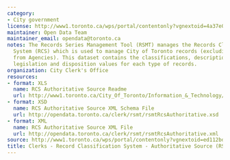 ```yaml
---
category:
- City government
license: http://www1.toronto.ca/wps/portal/contentonly?vgnextoid=4a37e03bb8d1e310VgnVCM10000071d60f89RCRD
maintainer: Open Data Team
maintainer_email: opendata@toronto.ca
notes: The Records Series Management Tool (RSMT) manages the Records Classification
  System (RCS) which is used to manage City of Toronto records (excluding records
  from Agencies). This dataset contains the classifications, descriptions, applicable
  legislation and disposition values for each type of records.
organization: City Clerk's Office
resources:
- format: XLS
  name: RCS Authoritative Source Readme
  url: http://www1.toronto.ca/City_Of_Toronto/Information_&_Technology/Open_Data/Data_Sets/Assets/Files/rsmtRcsAuthoritativeReadme.xls
- format: XSD
  name: RCS Authoritative Source XML Schema File
  url: http://opendata.toronto.ca/clerk/rsmt/rsmtRcsAuthoritative.xsd
- format: XML
  name: RCS Authoritative Source XML File
  url: http://opendata.toronto.ca/clerk/rsmt/rsmtRcsAuthoritative.xml
source: http://www1.toronto.ca/wps/portal/contentonly?vgnextoid=ed112bd9ce466310VgnVCM1000003dd60f89RCRD&vgnextchannel=1a66e03bb8d1e310VgnVCM10000071d60f89RCRD
title: Clerks - Record Classification System - Authoritative Source (RSMT)
---
```

